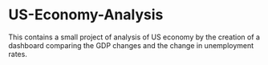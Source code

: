 # US-Economy-Analysis
This contains a small project of analysis of US economy by the creation of a dashboard comparing the GDP changes and the change in unemployment rates.
